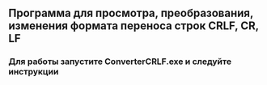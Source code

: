 ## Программа для просмотра, преобразования, изменения формата переноса строк CRLF, CR, LF
### Для работы запустите ConverterCRLF.exe и следуйте инструкции